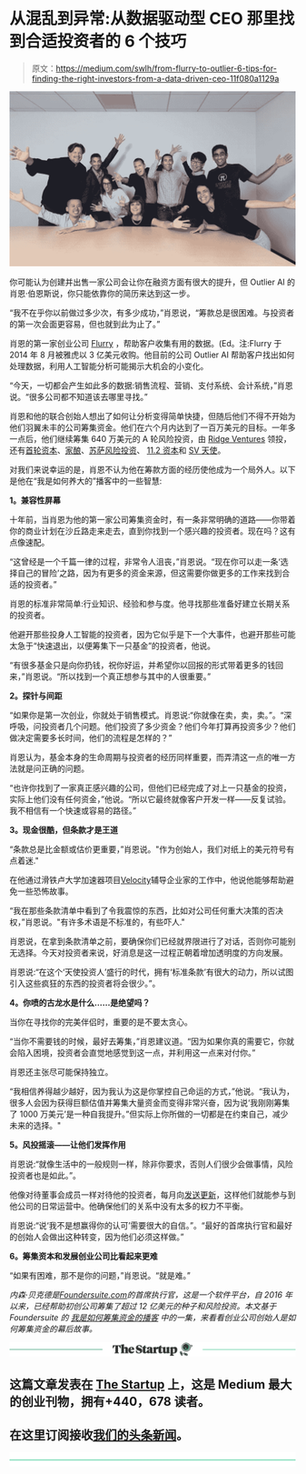 # 从混乱到异常:从数据驱动型 CEO 那里找到合适投资者的 6 个技巧

> 原文：<https://medium.com/swlh/from-flurry-to-outlier-6-tips-for-finding-the-right-investors-from-a-data-driven-ceo-11f080a1129a>

![](img/37c5f177af8498acdbca493bace3fad7.png)

你可能认为创建并出售一家公司会让你在融资方面有很大的提升，但 Outlier AI 的肖恩·伯恩斯说，你只能依靠你的简历来达到这一步。

“我不在乎你以前做过多少次，有多少成功，”肖恩说，“筹款总是很困难。与投资者的第一次会面更容易，但也就到此为止了。”

肖恩的第一家创业公司 [Flurry](http://www.flurry.com/) ，帮助客户收集有用的数据。(Ed。注:Flurry 于 2014 年 8 月被雅虎以 3 亿美元收购。他目前的公司 Outlier AI 帮助客户找出如何处理数据，利用人工智能分析可能揭示大机会的小变化。

“今天，一切都会产生如此多的数据:销售流程、营销、支付系统、会计系统，”肖恩说。“很多公司都不知道该去哪里寻找。”

肖恩和他的联合创始人想出了如何让分析变得简单快捷，但随后他们不得不开始为他们羽翼未丰的公司筹集资金。他们在六个月内达到了一百万美元的目标。一年多一点后，他们继续筹集 640 万美元的 A 轮风险投资，由 [Ridge Ventures](http://ridge.vc) 领投，还有[首轮资本](http://www.firstround.com)、[家酿](http://www.homebrew.co)、[苏萨风险投资](http://www.susaventures.com)、 [11.2 资本](http://www.112capital.com)和 [SV 天使](http://www.svangel.com)。

对我们来说幸运的是，肖恩不认为他在筹款方面的经历使他成为一个局外人。以下是他在“我是如何养大的”播客中的一些智慧:

**1。兼容性屏幕**

十年前，当肖恩为他的第一家公司筹集资金时，有一条非常明确的道路——你带着你的商业计划在沙丘路走来走去，直到你找到一个感兴趣的投资者。现在吗？这有点像速配。

“这曾经是一个千篇一律的过程，非常令人沮丧，”肖恩说。“现在你可以走一条‘选择自己的冒险’之路，因为有更多的资金来源，但这需要你做更多的工作来找到合适的投资者。”

肖恩的标准非常简单:行业知识、经验和参与度。他寻找那些准备好建立长期关系的投资者。

他避开那些投身人工智能的投资者，因为它似乎是下一个大事件，也避开那些可能太急于“快速退出，以便筹集下一只基金”的投资者，他说。

“有很多基金只是向你扔钱，祝你好运，并希望你以回报的形式带着更多的钱回来，”肖恩说。“所以找到一个真正想参与其中的人很重要。”

**2。探针与间距**

“如果你是第一次创业，你就处于销售模式。肖恩说:“你就像在卖，卖，卖。”。“深呼吸，问投资者几个问题。他们投资了多少资金？他们今年打算再投资多少？他们做决定需要多长时间，他们的流程是怎样的？”

肖恩认为，基金本身的生命周期与投资者的经历同样重要，而弄清这一点的唯一方法就是问正确的问题。

“也许你找到了一家真正感兴趣的公司，但他们已经完成了对上一只基金的投资，实际上他们没有任何资金，”他说。“所以它最终就像客户开发一样——反复试验。我不相信有一个快速或容易的路径。”

**3。现金很酷，但条款才是王道**

“条款总是比金额或估价更重要，”肖恩说。"作为创始人，我们对纸上的美元符号有点着迷."

在他通过滑铁卢大学加速器项目[Velocity](http://velocity.uwaterloo.ca/)辅导企业家的工作中，他说他能够帮助避免一些恐怖故事。

“我在那些条款清单中看到了令我震惊的东西，比如对公司任何重大决策的否决权，”肖恩说。"有许多术语是不标准的，有些吓人."

肖恩说，在拿到条款清单之前，要确保你们已经就界限进行了对话，否则你可能别无选择。今天对投资者来说，好消息是这一过程正朝着增加透明度的方向发展。

肖恩说:“在这个‘天使投资人’盛行的时代，拥有‘标准条款’有很大的动力，所以试图引入这些疯狂的东西的投资者将会很少。”。

**4。你喷的古龙水是什么……是绝望吗？**

当你在寻找你的完美伴侣时，重要的是不要太贪心。

“当你不需要钱的时候，最好去筹集，”肖恩建议道。“因为如果你真的需要它，你就会陷入困境，投资者会直觉地感觉到这一点，并利用这一点来对付你。”

肖恩还主张尽可能保持独立。

“我相信养得越少越好，因为我认为这是你掌控自己命运的方式，”他说。“我认为，很多人会因为获得巨额估值并筹集大量资金而变得非常兴奋，因为说‘我刚刚筹集了 1000 万美元’是一种自我提升。”但实际上你所做的一切都是在约束自己，减少未来的选择。"

**5。风投摇滚——让他们发挥作用**

肖恩说:“就像生活中的一般规则一样，除非你要求，否则人们很少会做事情，风险投资者也是如此。”。

他像对待董事会成员一样对待他的投资者，每月向[发送更新](/foundersuite/maximizing-the-roi-of-your-investor-updates-3aa8bbb53670)，这样他们就能参与到他公司的日常运营中。他确保他们的关系中没有太多的权力不平衡。

肖恩说:“说‘我不是想赢得你的认可’需要很大的自信。”。“最好的首席执行官和最好的创始人会做出这种转变，因为他们必须这样做。”

**6。筹集资本和发展创业公司比看起来更难**

“如果有困难，那不是你的问题，”肖恩说。“就是难。”

*内森·贝克德是*[*Foundersuite.com*](http://foundersuite.com/)*的首席执行官，这是一个软件平台，自 2016 年以来，已经帮助初创公司筹集了超过 12 亿美元的种子和风险投资。本文基于 Foundersuite 的* [*我是如何筹集资金的播客*](https://soundcloud.com/user-2586856/how-i-raised-it-with-sean-byrnes-of-outlierai-on-8142018) *中的一集，来看看创业公司创始人是如何筹集资金的幕后故事。*

[![](img/308a8d84fb9b2fab43d66c117fcc4bb4.png)](https://medium.com/swlh)

## 这篇文章发表在 [The Startup](https://medium.com/swlh) 上，这是 Medium 最大的创业刊物，拥有+440，678 读者。

## 在这里订阅接收[我们的头条新闻](https://growthsupply.com/the-startup-newsletter/)。

[![](img/b0164736ea17a63403e660de5dedf91a.png)](https://medium.com/swlh)